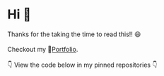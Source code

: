 # Hi 👋
Thanks for the taking the time to read this:bangbang: :smile:
</br>
</br>
Checkout my 📝[Portfolio](https://benjdg.github.io/).  
</br>
:point_down: View the code below in my pinned repositories :point_down:

<!--
**BenjDG/BenjDG** is a ✨ _special_ ✨ repository because its `README.md` (this file) appears on your GitHub profile.

Here are some ideas to get you started:

- 🔭 I’m currently working on ...
- 🌱 I’m currently learning ...
- 👯 I’m looking to collaborate on ...
- 🤔 I’m looking for help with ...
- 💬 Ask me about ...
- 📫 How to reach me: ...
- 😄 Pronouns: ...
- ⚡ Fun fact: ...
-->
